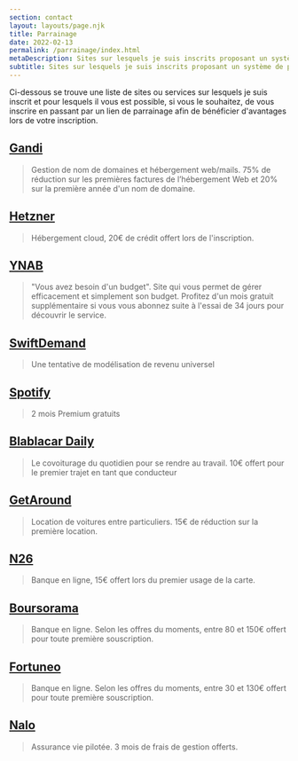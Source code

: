 ```yaml
---
section: contact
layout: layouts/page.njk
title: Parrainage
date: 2022-02-13
permalink: /parrainage/index.html
metaDescription: Sites sur lesquels je suis inscrits proposant un système de parrainage
subtitle: Sites sur lesquels je suis inscrits proposant un système de parrainage
---
```


Ci-dessous se trouve une liste de sites ou services sur lesquels je suis inscrit et pour lesquels il vous est possible, si vous le souhaitez, de vous inscrire en passant par un lien de parrainage afin de bénéficier d'avantages lors de votre inscription.

## [Gandi](https://gandi.link/f/3caebec8)

> Gestion de nom de domaines et hébergement web/mails. 75% de réduction sur les premières factures de l’hébergement Web et 20% sur la première année d'un nom de domaine.

## [Hetzner](https://hetzner.cloud/?ref=TFczZp0mGQ5Z)

> Hébergement cloud, 20€ de crédit offert lors de l'inscription.

## [YNAB](https://ynab.com/referral/?ref=VwAQTIQCyScUVgYv&utm_source=customer_referral)

> "Vous avez besoin d'un budget". Site qui vous permet de gérer efficacement et simplement son budget. Profitez d'un mois gratuit supplémentaire si vous vous abonnez suite à l'essai de 34 jours pour découvrir le service.

## [SwiftDemand](https://www.swiftdemand.com/?referred_by=sylvain_)

> Une tentative de modélisation de revenu universel

## [Spotify](https://www.spotify.com/referral/003988c022a4a4a2edf20782231470a7719960107bc8db50bb013a)

> 2 mois Premium gratuits

## [Blablacar Daily](https://open.blablalines.com/invite/TUMYMG)

> Le covoiturage du quotidien pour se rendre au travail. 10€ offert pour le premier trajet en tant que conducteur

## [GetAround](https://fr.getaround.com/r/2158064-543)

> Location de voitures entre particuliers. 15€ de réduction sur la première location.

## [N26](https://n26.com/r/sylvainm5653)

> Banque en ligne, 15€ offert lors du premier usage de la carte.

## [Boursorama](https://bour.so/efoRVtQUcM)

> Banque en ligne. Selon les offres du moments, entre 80 et 150€ offert pour toute première souscription.

## [Fortuneo](https://mabanque.fortuneo.fr/fr/offres-parrainage/offres-parrainage.jsp?origine=PARRAINAGE&codeParrain=13061272)

> Banque en ligne. Selon les offres du moments, entre 30 et 130€ offert pour toute première souscription.

## [Nalo](https://nalo.fr/?idpa=2B557)

> Assurance vie pilotée. 3 mois de frais de gestion offerts.
